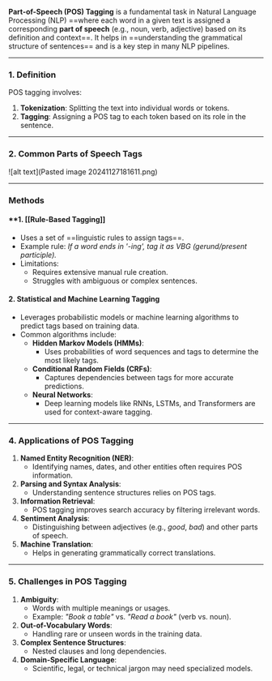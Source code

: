 **Part-of-Speech (POS) Tagging** is a fundamental task in Natural Language Processing (NLP) ==where each word in a given text is assigned a corresponding **part of speech** (e.g., noun, verb, adjective) based on its definition and context==. It helps in ==understanding the grammatical structure of sentences== and is a key step in many NLP pipelines.

---

### **1. Definition**

POS tagging involves:

1. **Tokenization**: Splitting the text into individual words or tokens.
2. **Tagging**: Assigning a POS tag to each token based on its role in the sentence.

---

### 2. Common Parts of Speech Tags

![alt text](Pasted image 20241127181611.png)

---

### Methods

#### **1. [[Rule-Based Tagging]]

- Uses a set of ==linguistic rules to assign tags==.
- Example rule: _If a word ends in '-ing', tag it as VBG (gerund/present participle)._
- Limitations:
    - Requires extensive manual rule creation.
    - Struggles with ambiguous or complex sentences.

#### **2. Statistical and Machine Learning Tagging**

- Leverages probabilistic models or machine learning algorithms to predict tags based on training data.
- Common algorithms include:
    - **Hidden Markov Models (HMMs)**:
        - Uses probabilities of word sequences and tags to determine the most likely tags.
    - **Conditional Random Fields (CRFs)**:
        - Captures dependencies between tags for more accurate predictions.
    - **Neural Networks**:
        - Deep learning models like RNNs, LSTMs, and Transformers are used for context-aware tagging.

---

### **4. Applications of POS Tagging**

1. **Named Entity Recognition (NER)**:
    - Identifying names, dates, and other entities often requires POS information.
2. **Parsing and Syntax Analysis**:
    - Understanding sentence structures relies on POS tags.
3. **Information Retrieval**:
    - POS tagging improves search accuracy by filtering irrelevant words.
4. **Sentiment Analysis**:
    - Distinguishing between adjectives (e.g., _good_, _bad_) and other parts of speech.
5. **Machine Translation**:
    - Helps in generating grammatically correct translations.

---

### **5. Challenges in POS Tagging**

1. **Ambiguity**:
    - Words with multiple meanings or usages.
    - Example: _"Book a table"_ vs. _"Read a book"_ (verb vs. noun).
2. **Out-of-Vocabulary Words**:
    - Handling rare or unseen words in the training data.
3. **Complex Sentence Structures**:
    - Nested clauses and long dependencies.
4. **Domain-Specific Language**:
    - Scientific, legal, or technical jargon may need specialized models.



